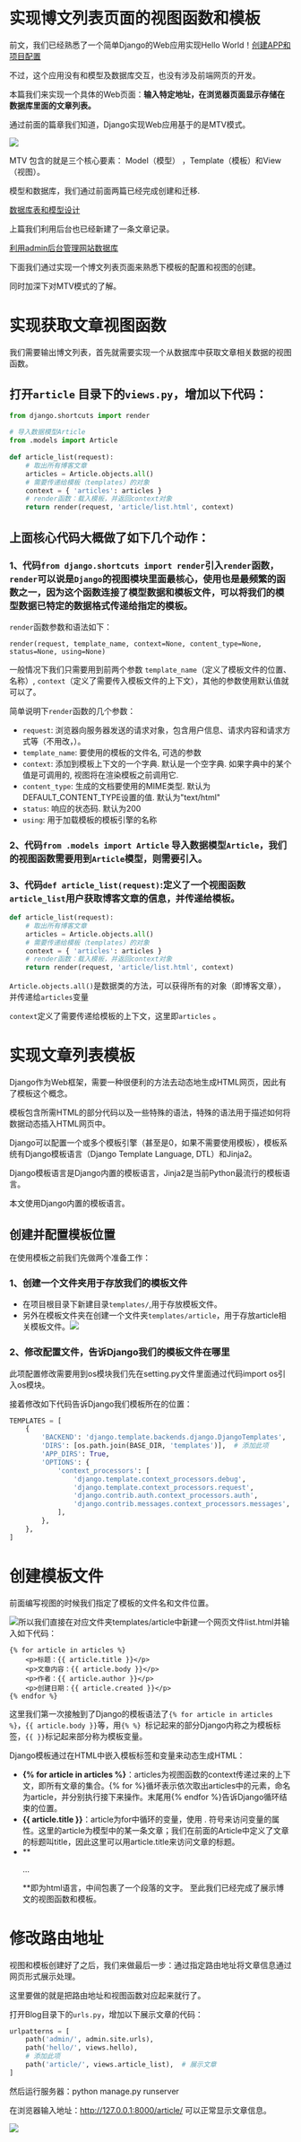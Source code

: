 # 实现博文列表页面的视图函数和模板

前文，我们已经熟悉了一个简单Django的Web应用实现Hello World！[创建APP和项目配置](./03.%E5%88%9B%E5%BB%BA%E5%B9%B6%E8%BF%9E%E6%8E%A5%E6%95%B0%E6%8D%AE%E5%BA%93.md)

不过，这个应用没有和模型及数据库交互，也没有涉及前端网页的开发。

本篇我们来实现一个具体的Web页面：**输入特定地址，在浏览器页面显示存储在数据库里面的文章列表。**

通过前面的篇章我们知道，Django实现Web应用基于的是MTV模式。

![](https://img-blog.csdnimg.cn/37b0152063944ee699049d733de8b713.png)

MTV 包含的就是三个核心要素： Model（模型） ，Template（模板）和View（视图）。

模型和数据库，我们通过前面两篇已经完成创建和迁移.

[数据库表和模型设计](./04.%E6%95%B0%E6%8D%AE%E5%BA%93%E8%A1%A8%E5%92%8C%E6%A8%A1%E5%9E%8B%E8%AE%BE%E8%AE%A1.md)

上篇我们利用后台也已经新建了一条文章记录。

[利用admin后台管理网站数据库](./05.%E5%88%A9%E7%94%A8admin%E5%90%8E%E5%8F%B0%E7%AE%A1%E7%90%86%E7%BD%91%E7%AB%99%E6%95%B0%E6%8D%AE%E5%BA%93.md)

下面我们通过实现一个博文列表页面来熟悉下模板的配置和视图的创建。

同时加深下对MTV模式的了解。

# 实现获取文章视图函数
我们需要输出博文列表，首先就需要实现一个从数据库中获取文章相关数据的视图函数。

## 打开`article` 目录下的`views.py`，增加以下代码：
```python
from django.shortcuts import render
 
# 导入数据模型Article
from .models import Article
 
def article_list(request):
    # 取出所有博客文章
    articles = Article.objects.all()
    # 需要传递给模板（templates）的对象
    context = { 'articles': articles }
    # render函数：载入模板，并返回context对象
    return render(request, 'article/list.html', context)
```

## 上面核心代码大概做了如下几个动作：

### 1、代码`from django.shortcuts import render`引入`render`函数，`render`可以说是`Django`的视图模块里面最核心，使用也是最频繁的函数之一，因为这个函数连接了模型数据和模板文件，可以将我们的模型数据已特定的数据格式传递给指定的模板。

`render`函数参数和语法如下：

`render(request, template_name, context=None, content_type=None, status=None, using=None)`

一般情况下我们只需要用到前两个参数 `template_name`（定义了模板文件的位置、名称）, `context`（定义了需要传入模板文件的上下文），其他的参数使用默认值就可以了。

简单说明下`render`函数的几个参数：

- `request`: 浏览器向服务器发送的请求对象，包含用户信息、请求内容和请求方式等（不用改，）。
- `template_name`: 要使用的模板的文件名, 可选的参数
- `context`: 添加到模板上下文的一个字典. 默认是一个空字典. 如果字典中的某个值是可调用的, 视图将在渲染模板之前调用它.
- `content_type`: 生成的文档要使用的MIME类型. 默认为DEFAULT_CONTENT_TYPE设置的值. 默认为"text/html"
- `status`: 响应的状态码. 默认为200
- `using`: 用于加载模板的模板引擎的名称
  
### 2、代码`from .models import Article` 导入**数据模型**`Article`，我们的视图函数需要用到`Article`模型，则需要引入。

### 3、代码`def article_list(request)`:定义了一个视图函数`article_list`用户获取博客文章的信息，并传递给模板。

```python
def article_list(request):
    # 取出所有博客文章
    articles = Article.objects.all()
    # 需要传递给模板（templates）的对象
    context = { 'articles': articles }
    # render函数：载入模板，并返回context对象
    return render(request, 'article/list.html', context)
```
`Article.objects.all()`是数据类的方法，可以获得所有的对象（即博客文章），并传递给`articles`变量

`context`定义了需要传递给模板的上下文，这里即`articles` 。

# 实现文章列表模板
Django作为Web框架，需要一种很便利的方法去动态地生成HTML网页，因此有了模板这个概念。

模板包含所需HTML的部分代码以及一些特殊的语法，特殊的语法用于描述如何将数据动态插入HTML网页中。

Django可以配置一个或多个模板引擎（甚至是0，如果不需要使用模板），模板系统有Django模板语言（Django Template Language, DTL）和Jinja2。

Django模板语言是Django内置的模板语言，Jinja2是当前Python最流行的模板语言。

本文使用Django内置的模板语言。

## 创建并配置模板位置

在使用模板之前我们先做两个准备工作：

### 1、创建一个文件夹用于存放我们的模板文件

- 在项目根目录下新建目录`templates/`,用于存放模板文件。
- 另外在模板文件夹在创建一个文件夹`templates/article`，用于存放article相关模板文件。
​
![](https://img-blog.csdnimg.cn/img_convert/1b15bdde31fb60b32177629994a26b1f.png)

### 2、修改配置文件，告诉Django我们的模板文件在哪里

此项配置修改需要用到os模块我们先在setting.py文件里面通过代码import os引入os模块。

接着修改如下代码告诉Django我们模板所在的位置：

```python
TEMPLATES = [
    {
        'BACKEND': 'django.template.backends.django.DjangoTemplates',
        'DIRS': [os.path.join(BASE_DIR, 'templates')],  # 添加此项
        'APP_DIRS': True,
        'OPTIONS': {
            'context_processors': [
                'django.template.context_processors.debug',
                'django.template.context_processors.request',
                'django.contrib.auth.context_processors.auth',
                'django.contrib.messages.context_processors.messages',
            ],
        },
    },
]
```

# 创建模板文件
前面编写视图的时候我们指定了模板的文件名和文件位置。

![](https://img-blog.csdnimg.cn/img_convert/2502d77368dbe8a95ea1993436ad97fa.png)
​
所以我们直接在对应文件夹templates/article中新建一个网页文件list.html并输入如下代码：

```django
{% for article in articles %}
    <p>标题：{{ article.title }}</p>
    <p>文章内容：{{ article.body }}</p>
    <p>作者：{{ article.author }}</p>
    <p>创建日期：{{ article.created }}</p>
{% endfor %}
```

这里我们第一次接触到了Django的模板语法了`{% for article in articles %}`，`{{ article.body }}`等，用`{% %} `标记起来的部分Django内称之为模板标签，`{{ }}`标记起来部分称为模板变量。

Django模板通过在HTML中嵌入模板标签和变量来动态生成HTML：

- **{% for article in articles %}**：articles为视图函数的context传递过来的上下文，即所有文章的集合。{% for %}循坏表示依次取出articles中的元素，命名为article，并分别执行接下来操作。末尾用{% endfor %}告诉Django循环结束的位置。
- **{{ article.title }}**：article为for中循环的变量，使用 . 符号来访问变量的属性。这里的article为模型中的某一条文章；我们在前面的Article中定义了文章的标题叫title，因此这里可以用article.title来访问文章的标题。
- **<p>...</p>**即为html语言，中间包裹了一个段落的文字。
至此我们已经完成了展示博文的视图函数和模板。

# 修改路由地址
视图和模板创建好了之后，我们来做最后一步：通过指定路由地址将文章信息通过网页形式展示处理。

这里要做的就是把路由地址和视图函数对应起来就行了。

打开Blog目录下的`urls.py`，增加以下展示文章的代码：

```python
urlpatterns = [
    path('admin/', admin.site.urls),
    path('hello/', views.hello),
    # 添加此项
    path('article/', views.article_list),  # 展示文章
]
```
然后运行服务器：python manage.py runserver

在浏览器输入地址：http://127.0.0.1:8000/article/ 可以正常显示文章信息。

![](https://img-blog.csdnimg.cn/img_convert/fdf1d6ea8b5ea9af08f077cce172435e.png)
